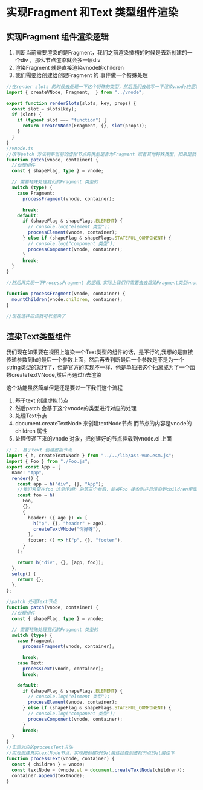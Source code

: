 # 实现Fragment 和Text 类型组件渲染

## 实现Fragment 组件渲染逻辑

1. 判断当前需要渲染的是Fragment，我们之前渲染插槽的时候是去新创建的一个div ，那么节点渲染就会多一层div
2. 渲染Fragment 就是直接渲染vnode的children
3. 我们需要给创建给创建Fragment 的 事件做一个特殊处理

```typescript
//在render slots 的时候去处理一下这个特殊的类型，然后我们去改写一下渲染vnode的逻辑，让渲染的时候特殊处理一下这个Fragment类型的vnode
import { createVNode, Fragment,  } from "../vnode";

export function renderSlots(slots, key, props) {
  const slot = slots[key];
  if (slot) {
    if (typeof slot === "function") {
      return createVNode(Fragment, {}, slot(props));
    }
  }
}
//vnode.ts
//改写patch 方法判断当前的虚拟节点的类型是否为Fragment 或者其他特殊类型，如果是就特殊处理一下
function patch(vnode, container) {
  //处理组件
  const { shapeFlag, type } = vnode;

  // 需要特殊处理我们的Fragment 类型的
  switch (type) {
    case Fragment:
      processFragment(vnode, container);

      break;
    default:
      if (shapeFlag & shapeFlags.ELEMENT) {
        // console.log("element 类型");
        processElement(vnode, container);
      } else if (shapeFlag & shapeFlags.STATEFUL_COMPONENT) {
        // console.log("component 类型");
        processComponent(vnode, container);
      }
      break;
  }
}

//然后再实现一下ProcessFragment 的逻辑,实际上我们只需要去去渲染Fragment类型vnode的children，而不需要使用div去包裹就行了，而我们之前就封装了mountChildren的方法，这个时候就可以拿来使用一下

function processFragment(vnode, container) {
  mountChildren(vnode.children, container);
}

//现在这样应该就可以渲染了

```

## 渲染Text类型组件

我们现在如果要在视图上渲染一个Text类型的组件的话，是不行的,我想的是直接传递参数到h的最后一个参数上面，然后再去判断最后一个参数是不是为一个string类型的就行了，但是官方的实现不一样，他是单独把这个抽离成为了一个函数createTextVNode,然后再通过h去渲染

这个功能虽然简单但是还是要过一下我们这个流程

1. 基于text 创建虚拟节点
2. 然后patch 会基于这个vnode的类型进行对应的处理
3. 处理Text节点
4. document.createTextNode 来创建textNode节点 而节点的内容是vnode的children 属性
5. 处理传递下来的vnode 对象，把创建好的节点挂载到vnode.el 上面

```typescript
// 1. 基于text 创建虚拟节点
import { h, createTextVNode } from "../../lib/ass-vue.esm.js";
import { Foo } from "./Foo.js";
export const App = {
  name: "App",
  render() {
    const app = h("div", {}, "App");
    //我们希望在foo 这里传递h 的第三个参数，能被Foo 接收到并且渲染到children里面
    const foo = h(
      Foo,
      {},
      {
        header: ({ age }) => [
          h("p", {}, "header" + age),
          createTextVNode("你好呀"),
        ],
        footer: () => h("p", {}, "footer"),
      }
    );

    return h("div", {}, [app, foo]);
  },
  setup() {
    return {};
  },
};

//patch 处理Text节点
function patch(vnode, container) {
  //处理组件
  const { shapeFlag, type } = vnode;

  // 需要特殊处理我们的Fragment 类型的
  switch (type) {
    case Fragment:
      processFragment(vnode, container);

      break;
    case Text:
      processText(vnode, container);
      break;

    default:
      if (shapeFlag & shapeFlags.ELEMENT) {
        // console.log("element 类型");
        processElement(vnode, container);
      } else if (shapeFlag & shapeFlags.STATEFUL_COMPONENT) {
        // console.log("component 类型");
        processComponent(vnode, container);
      }
      break;
  }
}
//实现对应的processText方法
//实现创建真实textNode节点，实现把创建好的el属性挂载到虚拟节点的el属性下
function processText(vnode, container) {
  const { children } = vnode;
  const textNode = (vnode.el = document.createTextNode(children));
  container.append(textNode);
}
```
